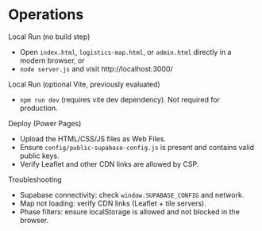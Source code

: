 # Operations

Local Run (no build step)
- Open `index.html`, `logistics-map.html`, or `admin.html` directly in a modern browser, or
- `node server.js` and visit http://localhost:3000/

Local Run (optional Vite, previously evaluated)
- `npm run dev` (requires vite dev dependency). Not required for production.

Deploy (Power Pages)
- Upload the HTML/CSS/JS files as Web Files.
- Ensure `config/public-supabase-config.js` is present and contains valid public keys.
- Verify Leaflet and other CDN links are allowed by CSP.

Troubleshooting
- Supabase connectivity: check `window.SUPABASE_CONFIG` and network.
- Map not loading: verify CDN links (Leaflet + tile servers).
- Phase filters: ensure localStorage is allowed and not blocked in the browser.
